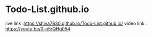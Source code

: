 # Todo-List.github.io
 
live link :https://shiva7830.github.io/Todo-List.github.io/
 video link : https://youtu.be/0-n5rQHq054
